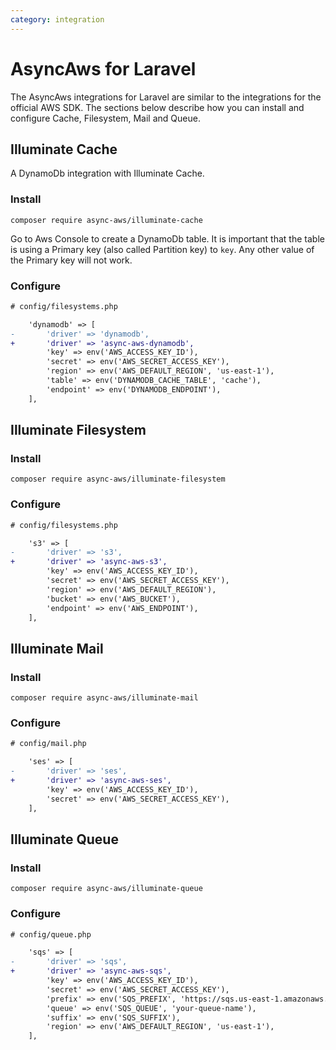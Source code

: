 ```yaml
---
category: integration
---
```


# AsyncAws for Laravel

The AsyncAws integrations for Laravel are similar to the integrations for the
official AWS SDK. The sections below describe how you can install and configure
Cache, Filesystem, Mail and Queue.

## Illuminate Cache

A DynamoDb integration with Illuminate Cache.

### Install

```shell
composer require async-aws/illuminate-cache
```

Go to Aws Console to create a DynamoDb table. It is important that the table is using
a Primary key (also called Partition key) to `key`. Any other value of the Primary
key will not work.

### Configure

```diff
# config/filesystems.php

    'dynamodb' => [
-       'driver' => 'dynamodb',
+       'driver' => 'async-aws-dynamodb',
        'key' => env('AWS_ACCESS_KEY_ID'),
        'secret' => env('AWS_SECRET_ACCESS_KEY'),
        'region' => env('AWS_DEFAULT_REGION', 'us-east-1'),
        'table' => env('DYNAMODB_CACHE_TABLE', 'cache'),
        'endpoint' => env('DYNAMODB_ENDPOINT'),
    ],
```

## Illuminate Filesystem

### Install

```shell
composer require async-aws/illuminate-filesystem
```

### Configure

```diff
# config/filesystems.php

    's3' => [
-       'driver' => 's3',
+       'driver' => 'async-aws-s3',
        'key' => env('AWS_ACCESS_KEY_ID'),
        'secret' => env('AWS_SECRET_ACCESS_KEY'),
        'region' => env('AWS_DEFAULT_REGION'),
        'bucket' => env('AWS_BUCKET'),
        'endpoint' => env('AWS_ENDPOINT'),
    ],
```

## Illuminate Mail

### Install

```shell
composer require async-aws/illuminate-mail
```

### Configure

```diff
# config/mail.php

    'ses' => [
-       'driver' => 'ses',
+       'driver' => 'async-aws-ses',
        'key' => env('AWS_ACCESS_KEY_ID'),
        'secret' => env('AWS_SECRET_ACCESS_KEY'),
    ],
```

## Illuminate Queue

### Install

```shell
composer require async-aws/illuminate-queue
```

### Configure

```diff
# config/queue.php

    'sqs' => [
-       'driver' => 'sqs',
+       'driver' => 'async-aws-sqs',
        'key' => env('AWS_ACCESS_KEY_ID'),
        'secret' => env('AWS_SECRET_ACCESS_KEY'),
        'prefix' => env('SQS_PREFIX', 'https://sqs.us-east-1.amazonaws.com/your-account-id'),
        'queue' => env('SQS_QUEUE', 'your-queue-name'),
        'suffix' => env('SQS_SUFFIX'),
        'region' => env('AWS_DEFAULT_REGION', 'us-east-1'),
    ],
```
